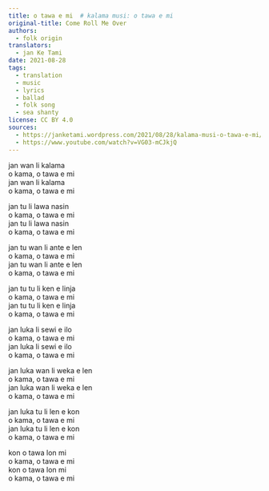 ```yaml
---
title: o tawa e mi  # kalama musi: o tawa e mi
original-title: Come Roll Me Over
authors:
  - folk origin
translators:
  - jan Ke Tami
date: 2021-08-28
tags:
  - translation
  - music
  - lyrics
  - ballad
  - folk song
  - sea shanty
license: CC BY 4.0
sources:
  - https://janketami.wordpress.com/2021/08/28/kalama-musi-o-tawa-e-mi/
  - https://www.youtube.com/watch?v=VG03-mCJkjQ
---
```


jan wan li kalama  \
o kama, o tawa e mi  \
jan wan li kalama  \
o kama, o tawa e mi

jan tu li lawa nasin  \
o kama, o tawa e mi  \
jan tu li lawa nasin  \
o kama, o tawa e mi

jan tu wan li ante e len  \
o kama, o tawa e mi  \
jan tu wan li ante e len  \
o kama, o tawa e mi

jan tu tu li ken e linja  \
o kama, o tawa e mi  \
jan tu tu li ken e linja  \
o kama, o tawa e mi

jan luka li sewi e ilo  \
o kama, o tawa e mi  \
jan luka li sewi e ilo  \
o kama, o tawa e mi

jan luka wan li weka e len  \
o kama, o tawa e mi  \
jan luka wan li weka e len  \
o kama, o tawa e mi

jan luka tu li len e kon  \
o kama, o tawa e mi  \
jan luka tu li len e kon  \
o kama, o tawa e mi

kon o tawa lon mi  \
o kama, o tawa e mi  \
kon o tawa lon mi  \
o kama, o tawa e mi

